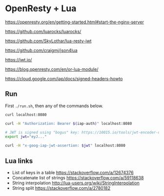# OpenResty + Lua

https://openresty.org/en/getting-started.html#start-the-nginx-server

https://github.com/luarocks/luarocks/

https://github.com/SkyLothar/lua-resty-jwt

https://github.com/craigmj/json4lua

https://jwt.io/

https://blog.openresty.com/en/or-lua-module/

https://cloud.google.com/iap/docs/signed-headers-howto

## Run

First `./run.sh`, then any of the commands below.

```bash
curl localhost:8080

curl -H "Authorization: Bearer $(iap-auth)" localhost:8080

# JWT is signed using "bogus" key: https://10015.io/tools/jwt-encoder-decoder
export jwt="eyJ..."

curl -H "x-goog-iap-jwt-assertion: $jwt" localhost:8080
```

## Lua links

- List of keys in a table https://stackoverflow.com/a/12674376
- Concatenate list of strings https://stackoverflow.com/a/59118638
- String interpolation http://lua-users.org/wiki/StringInterpolation
- String split https://stackoverflow.com/a/2780182
